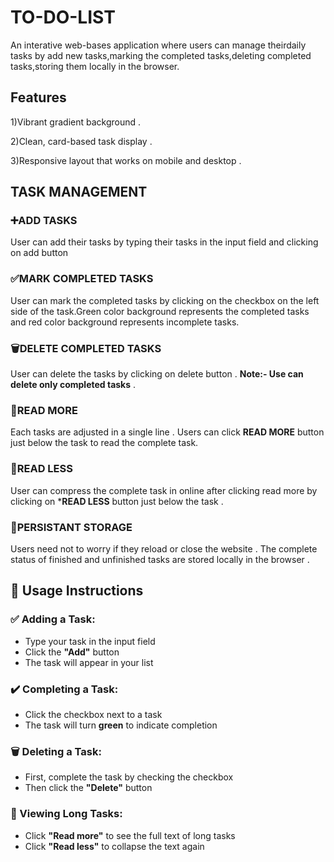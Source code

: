 # TO-DO-LIST
An interative web-bases application where users can manage theirdaily tasks by add new tasks,marking the completed tasks,deleting completed tasks,storing them locally in the browser.
## Features
1)Vibrant gradient background .

2)Clean, card-based task display .

3)Responsive layout that works on mobile and desktop .

## TASK MANAGEMENT
### ➕ADD TASKS
User can add their tasks by typing their tasks in the input field and clicking on add button
### ✅MARK COMPLETED TASKS
User can mark the completed tasks by clicking on the checkbox on the left side of the task.Green color background represents the completed tasks and red color background represents incomplete tasks. 
### 🗑DELETE COMPLETED TASKS
User can delete the tasks by clicking on delete button . 
**Note:- Use can delete only completed tasks** .
### 🔽READ MORE
Each tasks are adjusted in a single line . Users can click **READ MORE** button just below the task to read the complete task.
### 🔼READ LESS
User can compress the complete task in online after clicking read more by clicking on ***READ LESS** button just below the task .

### 🫙PERSISTANT STORAGE
Users need not to worry if they reload or close the website . The complete status of finished and unfinished tasks are stored locally in the browser .
## 📘 Usage Instructions

### ✅ Adding a Task:
- Type your task in the input field
- Click the **"Add"** button
- The task will appear in your list

### ✔️ Completing a Task:
- Click the checkbox next to a task
- The task will turn **green** to indicate completion

### 🗑️ Deleting a Task:
- First, complete the task by checking the checkbox
- Then click the **"Delete"** button

### 📖 Viewing Long Tasks:
- Click **"Read more"** to see the full text of long tasks
- Click **"Read less"** to collapse the text again



